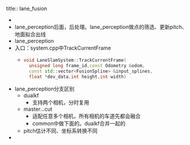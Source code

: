 title:: lane_fusion

-
- lane_perception后面，后处理。lane_perception做点的筛选、更新pitch、地面拟合出线
- lane_perception
- 入口：system.cpp中TrackCurrentFrame
	- ```cpp
	  void LaneSlamSystem::TrackCurrentFrame(
	    unsigned long frame_id,const Odometry &odom,
	    const std::vector<FusionSpline> &input_splines,
	    float *dev_data,int height,int width)
	  ```
- lane_perception分支区别
	- dualkf
		- 支持两个相机，分时复用
	- master...cut
		- 适配任意多个相机，所有相机的车道先都会融合
		- common中做下面的。dualkf合并一起的
	- pitch估计不同、坐标系转换不同
-